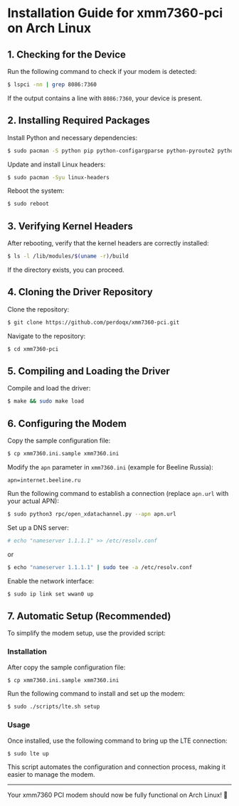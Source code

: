 # Installation Guide for xmm7360-pci on Arch Linux

## 1. Checking for the Device

Run the following command to check if your modem is detected:

```sh
$ lspci -nn | grep 8086:7360
```

If the output contains a line with `8086:7360`, your device is present.

## 2. Installing Required Packages

Install Python and necessary dependencies:

```sh
$ sudo pacman -S python pip python-configargparse python-pyroute2 python-dbus
```

Update and install Linux headers:

```sh
$ sudo pacman -Syu linux-headers
```

Reboot the system:

```sh
$ sudo reboot
```

## 3. Verifying Kernel Headers

After rebooting, verify that the kernel headers are correctly installed:

```sh
$ ls -l /lib/modules/$(uname -r)/build
```

If the directory exists, you can proceed.

## 4. Cloning the Driver Repository

Clone the repository:

```sh
$ git clone https://github.com/perdoqx/xmm7360-pci.git
```

Navigate to the repository:

```sh
$ cd xmm7360-pci
```

## 5. Compiling and Loading the Driver

Compile and load the driver:

```sh
$ make && sudo make load
```

## 6. Configuring the Modem

Copy the sample configuration file:

```sh
$ cp xmm7360.ini.sample xmm7360.ini
```

Modify the `apn` parameter in `xmm7360.ini` (example for Beeline Russia):


```
apn=internet.beeline.ru

```

Run the following command to establish a connection (replace `apn.url` with your actual APN):

```sh
$ sudo python3 rpc/open_xdatachannel.py --apn apn.url
```

Set up a DNS server:

```sh
# echo "nameserver 1.1.1.1" >> /etc/resolv.conf
```
or
```sh
$ echo "nameserver 1.1.1.1" | sudo tee -a /etc/resolv.conf
```

Enable the network interface:

```sh
$ sudo ip link set wwan0 up
```

## 7. Automatic Setup (Recommended)

To simplify the modem setup, use the provided script:
### Installation
After copy the sample configuration file:

```sh
$ cp xmm7360.ini.sample xmm7360.ini
```

Run the following command to install and set up the modem:

```sh
$ sudo ./scripts/lte.sh setup

```
### Usage
Once installed, use the following command to bring up the LTE connection:

```sh
$ sudo lte up
```

This script automates the configuration and connection process, making it easier to manage the modem.

---

Your xmm7360 PCI modem should now be fully functional on Arch Linux! 🚀

